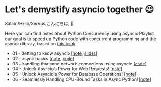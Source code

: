 # Let's demystify asyncio together :wink:

Salam/Hello/Servus/こんにちは, 👋

Here you can find notes about Python Concurrency using asyncio Playlist our goal is to speed up Python code with concurrent programming and the asyncio library, based on [this book](https://www.manning.com/books/python-concurrency-with-asyncio).



- 01 - Getting to know asyncio [[note](./notes/01-getting-to-know-asyncio.md), [slides](./notes/slides/01-intro-to-concurency/slides.pdf)]
- 02 - async basics [[note](./notes/02-async-basics.md), [code](./code/02_async_basics.py)]
- 03 - handling thousand network connections using asyncio [[code](./code/03_sock_asyncio.py)]
- 04 - Unlock Asyncio’s Power for Web Requests! [[note](./notes/04-web-requests.md)]
- 05 - Unlock Asyncio's Power for Database Operations! [[note](./notes/05-database.md)]
- 06 - Seamlessly Handling CPU-Bound Tasks in Async Python! [[note](./notes/06-handling-cpu-bound-tasks.md)]
